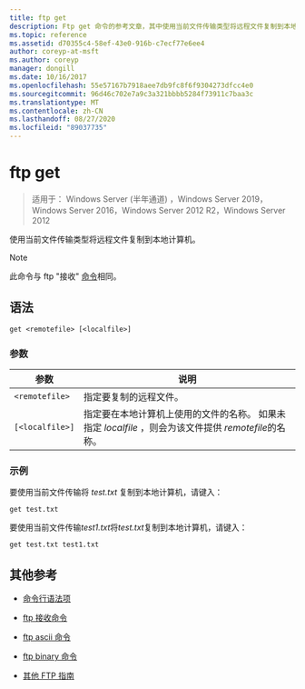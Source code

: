 ```yaml
---
title: ftp get
description: Ftp get 命令的参考文章，其中使用当前文件传输类型将远程文件复制到本地计算机。
ms.topic: reference
ms.assetid: d70355c4-58ef-43e0-916b-c7ecf77e6ee4
author: coreyp-at-msft
ms.author: coreyp
manager: dongill
ms.date: 10/16/2017
ms.openlocfilehash: 55e57167b7918aee7db9fc8f6f9304273dfcc4e0
ms.sourcegitcommit: 96d46c702e7a9c3a321bbbb5284f73911c7baa3c
ms.translationtype: MT
ms.contentlocale: zh-CN
ms.lasthandoff: 08/27/2020
ms.locfileid: "89037735"
---
```

# <a name="ftp-get"></a>ftp get

> 适用于： Windows Server (半年通道) ，Windows Server 2019，Windows Server 2016，Windows Server 2012 R2，Windows Server 2012

使用当前文件传输类型将远程文件复制到本地计算机。

> [!NOTE]
> 此命令与 ftp "接收" [命令](ftp-recv.md)相同。

## <a name="syntax"></a>语法

```
get <remotefile> [<localfile>]
```

### <a name="parameters"></a>参数

| 参数 | 说明 |
| --------- | ----------- |
| `<remotefile>` | 指定要复制的远程文件。 |
| `[<localfile>]` | 指定要在本地计算机上使用的文件的名称。 如果未指定 *localfile* ，则会为该文件提供 *remotefile*的名称。 |

### <a name="examples"></a>示例

要使用当前文件传输将 *test.txt* 复制到本地计算机，请键入：

```
get test.txt
```

要使用当前文件传输*test1.txt*将*test.txt*复制到本地计算机，请键入：

```
get test.txt test1.txt
```

## <a name="additional-references"></a>其他参考

- [命令行语法项](command-line-syntax-key.md)

- [ftp 接收命令](ftp-recv.md)

- [ftp ascii 命令](ftp-ascii.md)

- [ftp binary 命令](ftp-binary.md)

- [其他 FTP 指南](/previous-versions/orphan-topics/ws.10/cc756013(v=ws.10))
